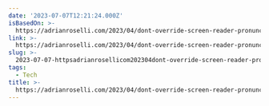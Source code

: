 ```yaml
---
date: '2023-07-07T12:21:24.000Z'
isBasedOn: >-
  https://adrianroselli.com/2023/04/dont-override-screen-reader-pronunciation.html
link: >-
  https://adrianroselli.com/2023/04/dont-override-screen-reader-pronunciation.html
slug: >-
  2023-07-07-httpsadrianrosellicom202304dont-override-screen-reader-pronunciationhtml
tags:
  - Tech
title: >-
  https://adrianroselli.com/2023/04/dont-override-screen-reader-pronunciation.html
---
```


